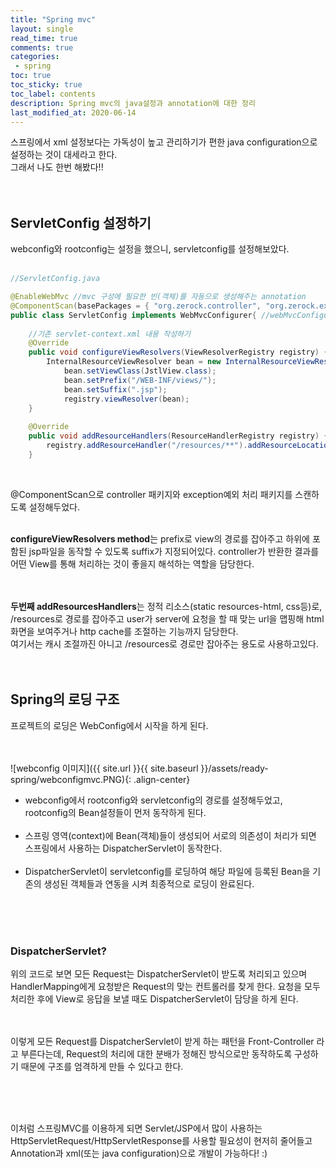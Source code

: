 ```yaml
---
title: "Spring mvc"    
layout: single    
read_time: true    
comments: true   
categories: 
 - spring  
toc: true    
toc_sticky: true    
toc_label: contents    
description: Spring mvc의 java설정과 annotation에 대한 정리  
last_modified_at: 2020-06-14   
---
```

스프링에서 xml 설정보다는 가독성이 높고 관리하기가 편한 java configuration으로 설정하는 것이 대세라고 한다.  
그래서 나도 한번 해봤다!! 
<br>
<br>
<br>
## ServletConfig 설정하기
webconfig와 rootconfig는 설정을 했으니, servletconfig를 설정해보았다.
<br>
<br>
```java
//ServletConfig.java

@EnableWebMvc //mvc 구성에 필요한 빈(객체)를 자동으로 생성해주는 annotation
@ComponentScan(basePackages = { "org.zerock.controller", "org.zerock.exception"})
public class ServletConfig implements WebMvcConfigurer{ //webMvcConfigurer: 생성된 빈을 커스터마이징 가능하게 해줌
	
	//기존 servlet-context.xml 내용 작성하기
	@Override
	public void configureViewResolvers(ViewResolverRegistry registry) {
		InternalResourceViewResolver bean = new InternalResourceViewResolver();
			bean.setViewClass(JstlView.class);
			bean.setPrefix("/WEB-INF/views/");
			bean.setSuffix(".jsp");
			registry.viewResolver(bean);
	}
	
	@Override
	public void addResourceHandlers(ResourceHandlerRegistry registry) {
		registry.addResourceHandler("/resources/**").addResourceLocations("/resources/");
	}

```
<br>

@ComponentScan으로 controller 패키지와 exception예외 처리 패키지를 스캔하도록 설정해두었다. 
<br>
<br>

**configureViewResolvers method**는 prefix로 view의 경로를 잡아주고 하위에 포함된 jsp파일을 동작할 수 있도록 suffix가 지정되어있다. 
controller가 반환한 결과를 어떤 View를 통해 처리하는 것이 좋을지 해석하는 역할을 담당한다.  
<br>
<br>

**두번째 addResourcesHandlers**는 정적 리소스(static resources-html, css등)로, /resources로 경로를 잡아주고 user가 server에 요청을 할 때 맞는 url을 맵핑해 html화면을 보여주거나 http cache를 조절하는 기능까지 담당한다.   
여기서는 캐시 조절까진 아니고 /resources로 경로만 잡아주는 용도로 사용하고있다.  
<br>
<br>

## Spring의 로딩 구조
프로젝트의 로딩은 WebConfig에서 시작을 하게 된다.

<br>
<br>
![webconfig 이미지]({{ site.url }}{{ site.baseurl }}/assets/ready-spring/webconfigmvc.PNG){: .align-center}  
<br>

- webconfig에서 rootconfig와 servletconfig의 경로를 설정해두었고, rootconfig의 Bean설정들이 먼저 동작하게 된다.<br><br>
- 스프링 영역(context)에 Bean(객체)들이 생성되어 서로의 의존성이 처리가 되면 스프링에서 사용하는 DispatcherServlet이 동작한다.<br><br>
- DispatcherServlet이 servletconfig를 로딩하여 해당 파일에 등록된 Bean을 기존의 생성된 객체들과 연동을 시켜 최종적으로 로딩이 완료된다.<br><br>  

<br>
<br>

### DispatcherServlet?
위의 코드로 보면 모든 Request는 DispatcherServlet이 받도록 처리되고 있으며 HandlerMapping에게 요청받은 Request의 맞는 컨트롤러를 
찾게 한다. 요청을 모두 처리한 후에 View로 응답을 보낼 때도 DispatcherServlet이 담당을 하게 된다.  
<br>
<br>

이렇게 모든 Request를 DispatcherServlet이 받게 하는 패턴을 Front-Controller 라고 부른다는데, Request의 처리에 대한 분배가
정해진 방식으로만 동작하도록 구성하기 때문에 구조를 엄격하게 만들 수 있다고 한다.  

<br>
<br>
<br>

이처럼 스프링MVC를 이용하게 되면 Servlet/JSP에서 많이 사용하는 HttpServletRequest/HttpServletResponse를 사용할 필요성이 현저히 줄어들고 
Annotation과 xml(또는 java configuration)으로 개발이 가능하다! :) 

<br>
<br>
<br>
<br>








